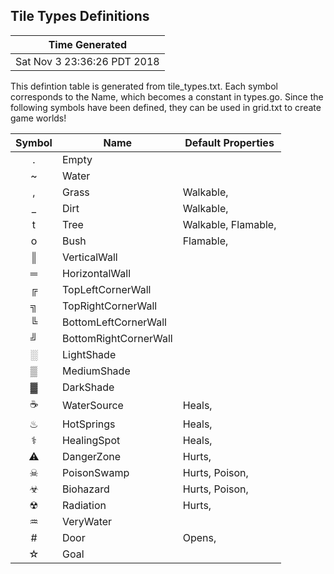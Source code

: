 
Tile Types Definitions
----------------------------------------------------------------------
 
Time Generated |
---------------|
Sat Nov  3 23:36:26 PDT 2018 |

This defintion table is generated from tile_types.txt.  Each symbol
corresponds to the Name, which becomes a constant in types.go.  Since
the following symbols have been defined, they can be used in grid.txt
to create game worlds!
 
| Symbol | Name | Default Properties  |
|:------:|------|---------------------|
| . | Empty |  |
| ~ | Water |  |
| , | Grass |  Walkable, |
| _ | Dirt |  Walkable, |
| t | Tree |  Walkable, Flamable, |
| o | Bush |  Flamable, |
| ║ | VerticalWall |  |
| ═ | HorizontalWall |  |
| ╔ | TopLeftCornerWall |  |
| ╗ | TopRightCornerWall |  |
| ╚ | BottomLeftCornerWall |  |
| ╝ | BottomRightCornerWall |  |
| ░ | LightShade |  |
| ▒ | MediumShade |  |
| ▓ | DarkShade |  |
| ☕ | WaterSource |  Heals, |
| ♨ | HotSprings |  Heals, |
| ⚕ | HealingSpot |  Heals, |
| ⚠ | DangerZone |  Hurts, |
| ☠ | PoisonSwamp |  Hurts, Poison, |
| ☣ | Biohazard |  Hurts, Poison, |
| ☢ | Radiation |  Hurts, |
| ♒ | VeryWater |  |
| # | Door |  Opens, |
| ☆ | Goal |  |


